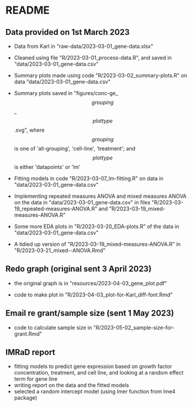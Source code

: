 # README

## Data provided on 1st March 2023

-   Data from Karl in "raw-data/2023-03-01_gene-data.xlsx"

-   Cleaned using file "R/2023-03-01_process-data.R", and saved in "data/2023-03-01_gene-data.csv"

-   Summary plots made using code "R/2023-03-02_summary-plots.R" on data "data/2023-03-01_gene-data.csv"

-   Summary plots saved in "figures/conc-ge\_$$grouping$$\_$$plot type$$.svg", where $$grouping$$ is one of 'all-grouping', 'cell-line', 'treatment'; and $$plot type$$ is either 'datapoints' or 'lm'

-   Fitting models in code "R/2023-03-07_lm-fitting.R" on data in "data/2023-03-01_gene-data.csv"

-   Implementing repeated measures ANOVA and mixed measures ANOVA on the data in "data/2023-03-01_gene-data.csv" in files "R/2023-03-19_repeated-measures-ANOVA.R" and "R/2023-03-19_mixed-measures-ANOVA.R"

-   Some more EDA plots in "R/2023-03-20_EDA-plots.R" of the data in "data/2023-03-01_gene-data.csv"

-   A tidied up version of "R/2023-03-19_mixed-measures-ANOVA.R" in "R/2023-03-21_mixed--ANOVA.Rmd"

## Redo graph (original sent 3 April 2023)

-   the original graph is in "resources/2023-04-03_gene_plot.pdf"

-   code to make plot in "R/2023-04-03_plot-for-Karl_diff-font.Rmd"

## Email re grant/sample size (sent 1 May 2023)

-   code to calculate sample size in "R/2023-05-02_sample-size-for-grant.Rmd"

## IMRaD report

-   fitting models to predict gene expression based on growth factor concentration, treatment, and cell line, and looking at a random effect term for gene line
-   writing report on the data and the fitted models
-   selected a random intercept model (using lmer function from lme4 package)
